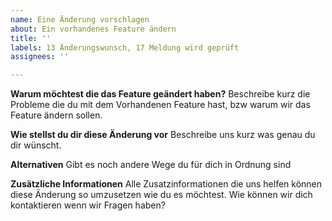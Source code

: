 ```yaml
---
name: Eine Änderung vorschlagen
about: Ein vorhandenes Feature ändern
title: ''
labels: 13 Änderungswunsch, 17 Meldung wird geprüft
assignees: ''

---
```


**Warum möchtest die das Feature geändert haben?**
Beschreibe kurz die Probleme die du mit dem Vorhandenen Feature hast, bzw warum wir das Feature ändern sollen.

**Wie stellst du dir diese Änderung vor**
Beschreibe uns kurz was genau du dir wünscht.

**Alternativen**
Gibt es noch andere Wege du für dich in Ordnung sind

**Zusätzliche Informationen**
Alle Zusatzinformationen die uns helfen können diese Änderung so umzusetzen wie du es möchtest.
Wie können wir dich kontaktieren wenn wir Fragen haben?
